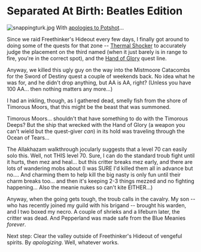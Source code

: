 # Separated At Birth: Beatles Edition

![snappingturk.jpg](http://westkarana.com/wp-content/uploads/2007/10/snappingturk.jpg)
With [apologies to Potshot](http://potshot.wordpress.com/2007/09/27/separated-at-birth-chapter-four-guild-wars/)...

Since we raid Freethinker's Hideout every few days, I finally got around to doing some of the quests for that zone -- [Thermal Shocker](http://eq2.allakhazam.com/db/quest.html?eq2quest=2686) to accurately judge the placement on the third named (when it just barely is in range to fire, you're in the correct spot), and the [Hand of Glory](http://eq2.allakhazam.com/db/quest.html?eq2quest=3228) quest line.

Anyway, we killed this ugly guy on the way into the Mistmoore Catacombs for the Sword of Destiny quest a couple of weekends back. No idea what he was for, and he didn't drop anything, but AA is AA, right? (Unless you have 100 AA... then nothing matters any more...)

I had an inkling, though, as I gathered dead, smelly fish from the shore of Timorous Moors, that this might be the beast that was summoned.

Timorous Moors... shouldn't that have something to do with the Timorous Deeps? But the ship that wrecked with the Hand of Glory (a weapon you can't wield but the quest-giver *can*) in its hold was traveling through the Ocean of Tears...

The Allakhazam walkthrough jocularly suggests that a level 70 can easily solo this. Well, not THIS level 70. Sure, I can do the standard troub fight until it hurts, then mez and heal... but this critter breaks mez early, and there are lots of wandering mobs about (I was SURE I'd killed them all in advance but no.... And charming them to help kill the big nasty is only fun until their charm breaks too... and then it's keeping 2-3 things mezzed and no fighting happening... Also the meanie nukes so can't kite EITHER...)

Anyway, when the going gets tough, the troub calls in the cavalry. My son -- who has recently joined my guild with his brigand -- brought his warden, and I two boxed my necro. A couple of shrieks and a lifeburn later, the critter was dead. And Pepperland was made safe from the Blue Meanies *forever*.

Next step: Clear the valley outside of Freethinker's Hideout of vengeful spirits. By *apologizing*. Well, whatever works.
